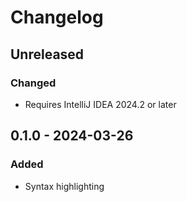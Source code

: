 <!-- Keep a Changelog guide -> https://keepachangelog.com -->

# Changelog

## Unreleased

### Changed

- Requires IntelliJ IDEA 2024.2 or later

## 0.1.0 - 2024-03-26

### Added

- Syntax highlighting
